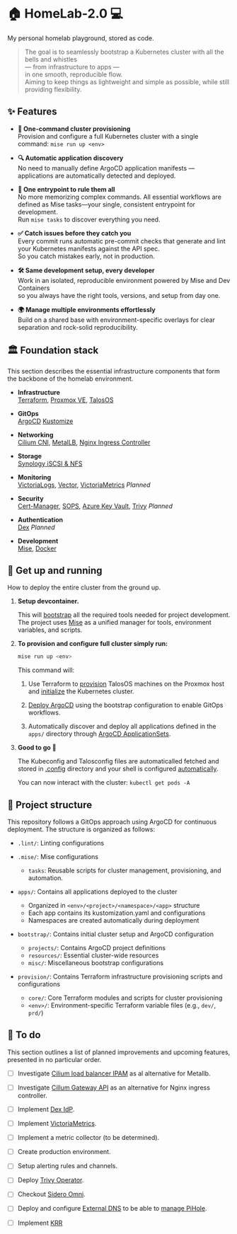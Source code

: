 # 🏠 HomeLab-2.0 💻

My personal homelab playground, stored as code.

> The goal is to seamlessly bootstrap a Kubernetes cluster with all the bells and whistles  
> — from infrastructure to apps —  
> in one smooth, reproducible flow.  
> Aiming to keep things as lightweight and simple as possible, while still providing flexibility.

## ✨ Features

- **🚀 One-command cluster provisioning**  
  Provision and configure a full Kubernetes cluster with a single command: `mise run up <env>`  

- **🔍 Automatic application discovery**  
  No need to manually define ArgoCD application manifests — applications are automatically detected and deployed.

- **🧰 One entrypoint to rule them all**  
  No more memorizing complex commands. All essential workflows are defined as Mise tasks—your single, consistent entrypoint for development.  
  Run `mise tasks` to discover everything you need.

- **✅ Catch issues before they catch you**  
  Every commit runs automatic pre-commit checks that generate and lint your Kubernetes manifests against the API spec.  
  So you catch mistakes early, not in production.

- **🛠️ Same development setup, every developer**  
  Work in an isolated, reproducible environment powered by Mise and Dev Containers  
  so you always have the right tools, versions, and setup from day one.

- **🌍 Manage multiple environments effortlessly**  
  Build on a shared base with environment-specific overlays for clear separation and rock-solid reproducibility.

## 🏛️ Foundation stack

This section describes the essential infrastructure components that form the backbone of the homelab environment.

- **Infrastructure**  
  [Terraform](https://developer.hashicorp.com/terraform),
  [Proxmox VE](https://www.proxmox.com/en/proxmox-ve),
  [TalosOS](https://www.talos.dev/)

- **GitOps**  
  [ArgoCD](https://argo-cd.readthedocs.io/)
  [Kustomize](https://kustomize.io/)

- **Networking**  
  [Cilium CNI](https://cilium.io/),
  [MetalLB](https://metallb.universe.tf/),
  [Nginx Ingress Controller](https://kubernetes.github.io/ingress-nginx/)

- **Storage**  
  [Synology iSCSI & NFS](https://github.com/zebernst/synology-csi-talos)

- **Monitoring**  
  [VictoriaLogs](https://docs.victoriametrics.com/victorialogs/),
  [Vector](https://vector.dev/),
  [VictoriaMetrics](https://victoriametrics.com/) *Planned*

- **Security**  
  [Cert-Manager](https://cert-manager.io/),
  [SOPS](https://github.com/getsops/sops),
  [Azure Key Vault](https://azure.microsoft.com/nl-nl/products/key-vault),
  [Trivy](https://github.com/aquasecurity/trivy-operator) *Planned*

- **Authentication**  
  [Dex](https://dexidp.io/) *Planned*

- **Development**  
  [Mise](https://mise.jdx.dev/),
  [Docker](https://www.docker.com/)

## 🚀 Get up and running

How to deploy the entire cluster from the ground up.

1. **Setup devcontainer.**

    This will [bootstrap](.devcontainer/Dockerfile) all the required tools needed for project development.
    The project uses [Mise](https://mise.jdx.dev/) as a unified manager for tools, environment variables, and scripts.

2. **To provision and configure full cluster simply run:**

    ```bash
    mise run up <env>
    ```

    This command will:

    1. Use Terraform to [provision](./provision/core/virtual_machines.tf) TalosOS machines on the Proxmox host
    and [initialize](./provision/core/cluster.tf) the Kubernetes cluster.

    1. [Deploy ArgoCD](.mise/tasks/bootstrap.sh) using the bootstrap configuration to enable GitOps workflows.

    1. Automatically discover and deploy all applications defined in the `apps/` directory through [ArgoCD ApplicationSets](./bootstrap/bootstrap.yaml).

3. **Good to go 🎉**

    The Kubeconfig and Talosconfig files are automaticalled fetched and stored in [.config](.config) directory and your shell is configured [automatically](mise.toml).

    You can now interact with the cluster: `kubectl get pods -A`

## 📂 Project structure

This repository follows a GitOps approach using ArgoCD for continuous deployment.
The structure is organized as follows:

* `.lint/`: Linting configurations

* `.mise/`: Mise configurations
  * `tasks`: Reusable scripts for cluster management, provisioning, and automation.

* `apps/`: Contains all applications deployed to the cluster
  * Organized in `<env>/<project>/<namespace>/<app>` structure
  * Each app contains its kustomization.yaml and configurations
  * Namespaces are created automatically during deployment

* `bootstrap/`: Contains initial cluster setup and ArgoCD configuration
  * `projects/`: Contains ArgoCD project definitions
  * `resources/`: Essential cluster-wide resources
  * `misc/`: Miscellaneous bootstrap configurations

* `provision/`: Contains Terraform infrastructure provisioning scripts and configurations
  * `core/`: Core Terraform modules and scripts for cluster provisioning
  * `<env>/`: Environment-specific Terraform variable files (e.g., `dev/`, `prd/`)


## 📝 To do

This section outlines a list of planned improvements and upcoming features, presented in no particular order.

- [ ] Investigate [Cilium load balancer IPAM](https://docs.cilium.io/en/stable/network/lb-ipam/) as al alternative for Metallb.

- [ ] Investigate [Cillum Gateway API](https://cilium.io/use-cases/gateway-api/) as an alternative for Nginx ingress controller.

- [ ] Implement [Dex IdP](https://dexidp.io/).

- [ ] Implement [VictoriaMetrics](https://victoriametrics.com/).

- [ ] Implement a metric collector (to be determined).

- [ ] Create production environment.

- [ ] Setup alerting rules and channels.

- [ ] Deploy [Trivy Operator](https://github.com/aquasecurity/trivy-operator).

- [ ] Checkout [Sidero Omni](https://github.com/siderolabs/omni).

- [ ] Deploy and configure [External DNS](https://kubernetes-sigs.github.io/external-dns/latest/) to be able to [manage PiHole](https://kubernetes-sigs.github.io/external-dns/v0.13.3/tutorials/pihole/#service-example).

- [ ] Implement [KRR](https://github.com/robusta-dev/krr)
